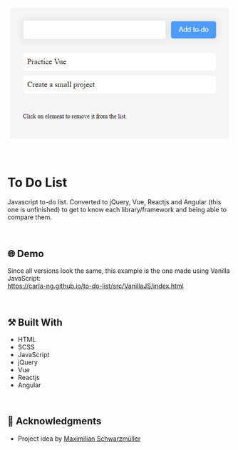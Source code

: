 <p align="center">
  <img src="https://github.com/carla-ng/to-do-list/blob/master/src/assets/readme_image_1.jpg?raw=true" alt="To-do List Project">
</p>

<br/>

# To Do List
Javascript to-do list.
Converted to jQuery, Vue, Reactjs and Angular (this one is unfinished) to get to know each library/framework and being able to compare them.

<br/>

## :globe_with_meridians: Demo
Since all versions look the same, this example is the one made using Vanilla JavaScript:
<br/>
https://carla-ng.github.io/to-do-list/src/VanillaJS/index.html

<br/>

## :hammer_and_pick: Built With
* HTML
* SCSS
* JavaScript
* jQuery
* Vue
* Reactjs
* Angular

<br/>

## :clap: Acknowledgments
* Project idea by [Maximilian Schwarzmüller](https://academind.com/)
